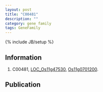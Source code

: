 ```yaml
---
layout: post
title: "C00481"
description: ""
category: gene family
tags: GeneFamily
---
```

{% include JB/setup %}

## Information
1. C00481, [LOC_Os11g47530](http://rice.plantbiology.msu.edu/cgi-bin/ORF_infopage.cgi?orf=LOC_Os11g47530), [Os11g0701200](http://rapdb.dna.affrc.go.jp/viewer/gbrowse_details/irgsp1?name=Os11g0701200).

## Publication


